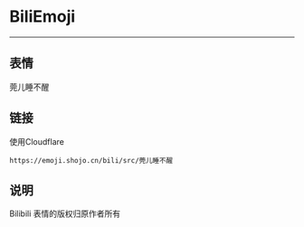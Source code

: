 # BiliEmoji
---
## 表情
莞儿睡不醒
## 链接
使用Cloudflare
```
https://emoji.shojo.cn/bili/src/莞儿睡不醒
```
## 说明
Bilibili 表情的版权归原作者所有
